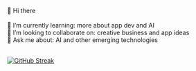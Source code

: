 👋 Hi there <br>
<br>
🌱 I’m currently learning: more about app dev and AI <br>
👯 I’m looking to collaborate on: creative business and app ideas <br>
🤔 Ask me about: AI and other emerging technologies <br>
<br>

[![GitHub Streak](https://streak-stats.demolab.com/?user=jseffker&theme=tokyonight&exclude_days=Sun)](https://git.io/streak-stats)

<!--
**jseffker/jseffker** is a ✨ _special_ ✨ repository because its `README.md` (this file) appears on your GitHub profile.

Here are some ideas to get you started:

- 🔭 I’m currently working on ...
- 🌱 I’m currently learning ...
- 👯 I’m looking to collaborate on ...
- 🤔 I’m looking for help with ...
- 💬 Ask me about ...
- 📫 How to reach me: ...
- 😄 Pronouns: ...
- ⚡ Fun fact: ...
-->
